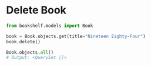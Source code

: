 # Delete Book

```python
from bookshelf.models import Book

book = Book.objects.get(title="Nineteen Eighty-Four")
book.delete()

Book.objects.all()
# Output: <QuerySet []>
```

